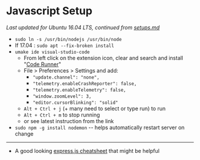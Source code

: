 # Javascript Setup
_Last updated for Ubuntu 16.04 LTS, continued from [setups.md](./setups.md)_

+ `sudo ln -s /usr/bin/nodejs /usr/bin/node`
+ If 17.04 : `sudo apt --fix-broken install`
+ `umake ide visual-studio-code`
  + From left click on the extension icon, clear and search and install "[Code Runner](https://marketplace.visualstudio.com/items?itemName=formulahendry.code-runner)"
  + File > Preferences > Settings and add:
    + `"update.channel": "none",`
    + `"telemetry.enableCrashReporter": false,`
    + `"telemetry.enableTelemetry": false,`
    + `"window.zoomLevel": 3,`
    + `"editor.cursorBlinking": "solid"`
  + `Alt + Ctrl + j` (+ many need to select or type run) to run
  + `Alt + Ctrl + m` to stop running
  + or see latest instruction from the link
+ `sudo npm -g install nodemon` -- helps automatically restart server on change

-------

+ A good looking [express.js cheatsheet](https://github.com/azat-co/cheatsheets/tree/master/express4) that might be helpful
